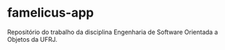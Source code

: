 # famelicus-app
Repositório do trabalho da disciplina Engenharia de Software Orientada a Objetos da UFRJ.
